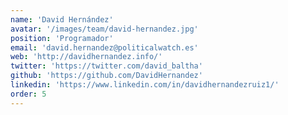 ```yaml
---
name: 'David Hernández'
avatar: '/images/team/david-hernandez.jpg'
position: 'Programador'
email: 'david.hernandez@politicalwatch.es'
web: 'http://davidhernandez.info/'
twitter: 'https://twitter.com/david_baltha'
github: 'https://github.com/DavidHernandez'
linkedin: 'https://www.linkedin.com/in/davidhernandezruiz1/'
order: 5
---
```



